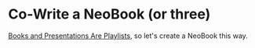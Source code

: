 # Co-Write a NeoBook (or three)

[Books and Presentations Are Playlists](https://www.youtube.com/watch?v=bWkwOefBPZY), so let's create a NeoBook this way. 


